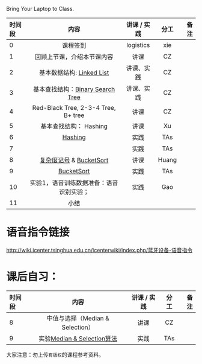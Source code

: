 Bring Your Laptop to Class. 

|时间段     |  内容    | 讲课 / 实践     |  分工  |  备注       |
| :---      |   :----:    |   :----:    |    :----:    |       ---: |
|   0       |  课程签到     |  logistics   |     xie     |        |
|   1       |  回顾上节课，介绍本节课内容     |  讲课    |     CZ     |         |
|   2       |  基本数据结构: [Linked List](linked-list-test.ipynb) |     讲课、实践       |     CZ       |         | 
|   3       |  基本查找结构：[Binary Search Tree](BinarySearchTrees.ipynb)|    讲课、实践   |  CZ     |          |
|   4       |  Red-Black Tree, 2-3-4 Tree, B+ tree    |  讲课    |     CZ     |         |
|   5       |  基本查找结构： Hashing                                   |  讲课    |     Xu     |         |
|   6       |  [Hashing](../cs161-2018/lecture8_hashing.ipynb)   |  实践    |     TAs     |         |
|   7       |       |  实践    |     TAs     |     | 
|   8       |   [复杂度记号](./%E5%A4%8D%E6%9D%82%E5%BA%A6%E8%AE%B0%E5%8F%B7.pdf) & [BucketSort](../WW3/%E6%8E%92%E5%BA%8F%E7%AE%97%E6%B3%95.pdf)      |  讲课    |     Huang     |         |
|   9       |   [BucketSort](../cs161-2018/lecture6_bucketSort.ipynb)  |  实践    |     TAs     |         |
|   10       |  实验1，语音训练数据准备：语音识别实验；           | 实践   | Gao    |     |   
|   11      | 小结 |   |  |  |       

# 语音指令链接
http://wiki.icenter.tsinghua.edu.cn/icenterwiki/index.php/蓝牙设备-语音指令 



# 课后自习：

|时间段     |  内容    | 讲课 / 实践     |  分工  |备注       |
| :---      |   :----:    |   :----:    |    :----:    |       ---: |
|   8       | 中值与选择（Median & Selection）      |  讲课    |     CZ     |         |
|   9       | 实验[Median & Selection算法](../cs161-2018/lecture4_median_selection.ipynb)       |  实践    |     TAs     |         |


大家注意：勿上传``有版权``的课程参考资料。
